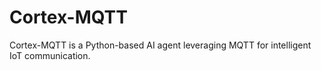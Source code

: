 # Cortex-MQTT
Cortex-MQTT is a Python-based AI agent leveraging MQTT for intelligent IoT communication.
